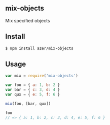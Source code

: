 ## mix-objects

Mix specified objects

## Install

```bash
$ npm install azer/mix-objects
```

## Usage

```js
var mix = require('mix-objects')

var foo = { a: 1, b: 2 }
var bar = { c: 3, d: 4 }
var qux = { e: 5, f: 6 }

mix(foo, [bar, qux])

foo
// => { a: 1, b: 2, c: 3, d: 4, e: 5, f: 6 }
```
